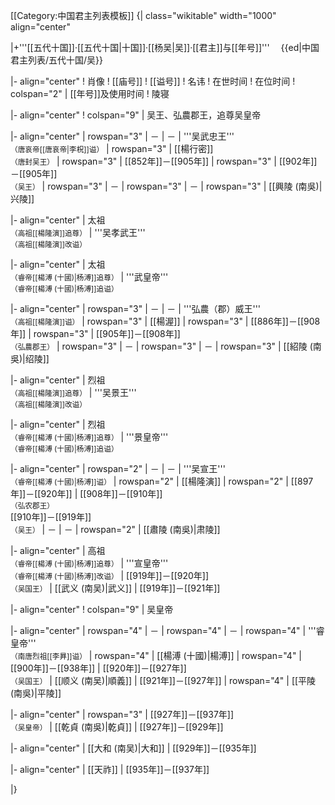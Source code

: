 <noinclude>[[Category:中国君主列表模板]]</noinclude>
{| class="wikitable" width="1000" align="center"

|+'''[[五代十国]]·[[五代十国|十国]]·[[杨吴|吴]]·[[君主]]与[[年号]]'''　  {{ed|中国君主列表/五代十国/吴}}  

|- align="center"
! 肖像
! [[庙号]]
! [[谥号]]
! 名讳
! 在世时间
! 在位时间
! colspan="2" | [[年号]]及使用时间
! 陵寝

|- align="center"
! colspan="9" | 吴王、弘農郡王，追尊吴皇帝

|- align="center"
| rowspan="3" | －
| －
| '''吴武忠王'''<br><small>（唐哀帝[[唐哀帝|李柷]]谥）</small>
| rowspan="3" | [[楊行密]]<br><small>（唐封吴王）</small>
| rowspan="3" | [[852年]]－[[905年]]
| rowspan="3" | [[902年]]－[[905年]]<br><small>（吴王）</small>
| rowspan="3" | －
| rowspan="3" | －
| rowspan="3" | [[興陵 (南吳)|兴陵]]

|- align="center"
| 太祖<br><small>（高祖[[楊隆演]]追尊）</small>
| '''吴孝武王'''<br><small>（高祖[[楊隆演]]改谥）</small>

|- align="center"
| 太祖<br><small>（睿帝[[楊溥 (十國)|杨溥]]追尊）</small>
| '''武皇帝'''<br><small>（睿帝[[楊溥 (十國)|杨溥]]追谥）</small>

|- align="center"
| rowspan="3" | －
| －
| '''弘農（郡）威王'''<br><small>（高祖[[楊隆演]]谥）</small>
| rowspan="3" | [[楊渥]]
| rowspan="3" | [[886年]]－[[908年]]
| rowspan="3" | [[905年]]－[[908年]]<br><small>（弘農郡王）</small>
| rowspan="3" | －
| rowspan="3" | －
| rowspan="3" | [[紹陵 (南吳)|绍陵]]

|- align="center"
| 烈祖<br><small>（高祖[[楊隆演]]追尊）</small>
| '''吴景王'''<br><small>（高祖[[楊隆演]]改谥）</small>

|- align="center"
| 烈祖<br><small>（睿帝[[楊溥 (十國)|杨溥]]追尊）</small>
| '''景皇帝'''<br><small>（睿帝[[楊溥 (十國)|杨溥]]追谥）</small>

|- align="center"
| rowspan="2" | －
| －
| '''吴宣王'''<br><small>（睿帝[[楊溥 (十國)|杨溥]]谥）</small>
| rowspan="2" | [[楊隆演]]
| rowspan="2" | [[897年]]－[[920年]]
| [[908年]]－[[910年]]<br><small>（弘农郡王）</small><br>[[910年]]－[[919年]]<br><small>（吴王）</small>
| －
| －
| rowspan="2" | [[肅陵 (南吳)|肃陵]]

|- align="center"
| 高祖<br><small>（睿帝[[楊溥 (十國)|杨溥]]追尊）</small>
| '''宣皇帝'''<br><small>（睿帝[[楊溥 (十國)|杨溥]]改谥）</small>
| [[919年]]－[[920年]]<br><small>（吴国王）</small>
| [[武义 (南吴)|武义]]
| [[919年]]－[[921年]]

|- align="center"
! colspan="9" | 吴皇帝

|- align="center"
| rowspan="4" | －
| rowspan="4" | －
| rowspan="4" | '''睿皇帝'''<br><small>（南唐烈祖[[李昪]]谥）</small>
| rowspan="4" | [[楊溥 (十國)|楊溥]]
| rowspan="4" | [[900年]]－[[938年]]
| [[920年]]－[[927年]]<br><small>（吴国王）</small>
| [[顺义 (南吴)|順義]]
| [[921年]]－[[927年]]
| rowspan="4" | [[平陵 (南吳)|平陵]]

|- align="center"
| rowspan="3" | [[927年]]－[[937年]]<br><small>（吴皇帝）</small>
| [[乾貞 (南吳)|乾貞]]
| [[927年]]－[[929年]]

|- align="center"
| [[大和 (南吴)|大和]]
| [[929年]]－[[935年]]

|- align="center"
| [[天祚]]
| [[935年]]－[[937年]]

|}